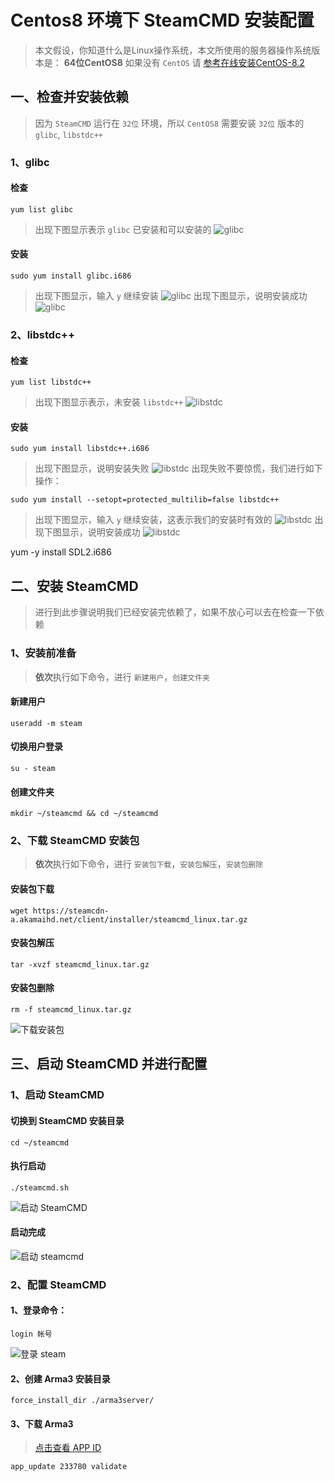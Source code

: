 # Centos8 环境下 SteamCMD 安装配置 #
> 本文假设，你知道什么是Linux操作系统，本文所使用的服务器操作系统版本是：  **64位CentOS8** 如果没有 `CentOS` 请 [参考在线安装CentOS-8.2](/Linux/在线安装CentOS-8.2.2004-x86_64.md)
## 一、检查并安装依赖 ##
> 因为 `SteamCMD` 运行在 `32位` 环境，所以 `CentOS8` 需要安装 `32位` 版本的 `glibc`, `libstdc++`
### 1、glibc ###
#### 检查 ####
```shell
yum list glibc
```
> 出现下图显示表示 `glibc` 已安装和可以安装的
![glibc](glibc.png)
#### 安装 ####
```shell
sudo yum install glibc.i686
```
> 出现下图显示，输入 `y` 继续安装
![glibc](install-glibc.png)
> 出现下图显示，说明安装成功
![glibc](installend-glibc.png)
### 2、libstdc++ ###
#### 检查 ####
```shell
yum list libstdc++
```
> 出现下图显示表示，未安装 `libstdc++`
![libstdc](libstdc.png)
#### 安装 ####
```shell
sudo yum install libstdc++.i686
```
> 出现下图显示，说明安装失败
![libstdc](installerr-libstdc.png)
> 出现失败不要惊慌，我们进行如下操作：
```shell
sudo yum install --setopt=protected_multilib=false libstdc++
```
> 出现下图显示，输入 `y` 继续安装，这表示我们的安装时有效的
![libstdc](install-libstdc.png)
> 出现下图显示，说明安装成功
![libstdc](installend-libstdc.png)

yum -y install SDL2.i686

## 二、安装 SteamCMD ##
> 进行到此步骤说明我们已经安装完依赖了，如果不放心可以去在检查一下依赖
### 1、安装前准备
> **依次**执行如下命令，进行 `新建用户`，`创建文件夹`
#### 新建用户 ####
```shell
useradd -m steam
```
#### 切换用户登录 ####
```shell
su - steam
```
#### 创建文件夹 ####
```shell
mkdir ~/steamcmd && cd ~/steamcmd
```
### 2、下载 SteamCMD 安装包
> **依次**执行如下命令，进行 `安装包下载`，`安装包解压`，`安装包删除`
#### 安装包下载 ####
```shell
wget https://steamcdn-a.akamaihd.net/client/installer/steamcmd_linux.tar.gz
```
#### 安装包解压 ####
```shell
tar -xvzf steamcmd_linux.tar.gz
```
#### 安装包删除 ####
```shell
rm -f steamcmd_linux.tar.gz
```
![下载安装包](wancheng.png)
## 三、启动 SteamCMD 并进行配置 ##
### 1、启动 SteamCMD ###
#### 切换到 SteamCMD 安装目录 ####
```shell
cd ~/steamcmd
```
#### 执行启动 ####
```shell
./steamcmd.sh
```
![启动 SteamCMD](qidong.png)
#### 启动完成 ####
![启动 steamcmd](qidongwancheng.png)
### 2、配置 SteamCMD ### 
#### 1、登录命令： ####
```shell
login 帐号
```
![登录 steam](denglu.png)
#### 2、创建 Arma3 安装目录 ####
```shell
force_install_dir ./arma3server/
```
#### 3、下载 Arma3 ####
> [点击查看 APP ID](https://developer.valvesoftware.com/wiki/Dedicated_Servers_List)
```shell
app_update 233780 validate
```